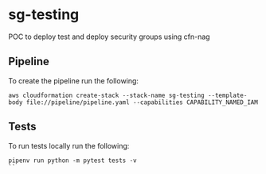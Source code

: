 # sg-testing

POC to deploy test and deploy security groups using cfn-nag

## Pipeline
To create the pipeline run the following:
```
aws cloudformation create-stack --stack-name sg-testing --template-body file://pipeline/pipeline.yaml --capabilities CAPABILITY_NAMED_IAM
```

## Tests
To run tests locally run the following:
```
pipenv run python -m pytest tests -v
``
